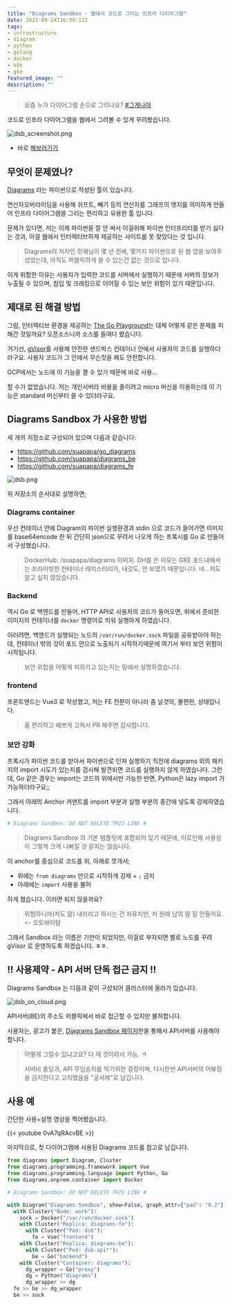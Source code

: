 ```yaml
---
title: "Diagrams Sandbox - 웹에서 코드로 그리는 인프라 다이어그램"
date: 2022-09-24T16:59:12Z
tags:
- infrastructure
- diagram
- python
- golang
- docker
- k8s
- gke
featured_image: ""
description: ""
---
```


> 요즘 누가 다이어그램 손으로 그리나요? [#그게나야](https://homin.dev/asset/blog/img/homin-dev_k8s.jpg)

코드로 인프라 다이어그램을 웹에서 그려볼 수 있게 꾸려봤습니다.

![dsb_screenshot.png](https://homin.dev/asset/blog/img/dsb_screenshot.png)

- 바로 [해보러가기](https://homin.dev/dsb/)

## 무엇이 문제였나?

[Diagrams](https://diagrams.mingrammer.com/) 라는 파이썬으로 작성된 툴이 있습니다.

연산자오버라이딩을 사용해 쉬프트, 빼기 등의 연산자를
그래프의 엣지를 의미하게 만들어 인프라 다이어그램을 그리는 편리하고 유용한 툴 입니다.

문제가 있다면, 저는 이제 파이썬을 잘 안 써서 이걸위해 파이썬 인터프리터를 받기 싫다는 것과,
이걸 웹에서 인터렉티브하게 제공하는 사이트를 못 찾았다는 것 입니다.

> Diagrams의 저자인 민재님이 몇 년 전에, 몇가지 파이썬으로 된 웹 앱을 보여주셨었는데,
> 아직도 퍼블릭하게 쓸 수 있는건 없는 것으로 압니다.

이게 위험한 이유는 사용자가 입력한 코드를 서버에서 실행하기 때문에
서버의 정보가 누출될 수 있으며, 침입 및 크래킹으로 이어질 수 있는 보안 위험이 있기 때문입니다.


## 제대로 된 해결 방법

그럼, 인터렉티브 환경을 제공하는 [The Go Playground](https://go.dev/play/)는 대체 어떻게 
같은 문제를 피해간 것일까요? 오픈소스니까 소스를 들여다 봤습니다.

거기선, [gVisor](https://github.com/google/gvisor)를 사용해 안전한 샌드박스 컨테이너 안에서
사용자의 코드를 실행하더라구요. 사용자 코드가 그 안에서 무슨짓을 해도 안전합니다.

GCP에서는 노드에 이 기능을 켤 수 있기 때문에 바로 사용...

할 수가 없었습니다. 저는 개인서버라 비용을 줄이려고 micro 머신을 이용하는데
이 기능은 standard 머신부터 쓸 수 있더라구요.


## Diagrams Sandbox 가 사용한 방법

세 개의 저장소로 구성되어 있으며 다음과 같습니다:

- https://github.com/suapapa/go_diagrams
- https://github.com/suapapa/diagrams_be
- https://github.com/suapapa/diagrams_fe

![dsb.png](https://homin.dev/asset/blog/img/dsb.png)

위 저장소의 순서대로 설명하면;

### Diagrams container

우선 컨테이너 안에 Diagram의 파이썬 실행환경과
stdin 으로 코드가 들어가면 이미지를 base64encode 한 뒤 간단히 json으로 꾸려서 나오게
하는 프록시를 Go 로 만들어서 구성했습니다.

> DockerHub: /suapapa/diagrams 이미지. DH를 쓴 이유는 GKE 포드내에서는 프라이빗한
> 컨테이너 레지스터리가, 내것도, 안 보였기 때문입니다. 네.. 저도 알고 싶지 않았습니다.

### Backend

역시 Go 로 백엔드를 만들어, HTTP API로 사용자의 코드가 들어오면, 위에서 준비한
이미지의 컨테이너를 `docker` 명령어로 띄워 실행하게 하였습니다.

이러려면, 백엔드가 실행되는 노드의 `/var/run/docker.sock` 파일을  공유받아야 하는데,
컨테이너 밖의 것이 포드 안으로 노출되기 시작하기때문에 여기서 부터 보안 위험이 시작됩니다.

> 보안 위헙을 어떻게 피하가고 있는지는 밑에서 설명하겠습니다.

### frontend

프론트엔드는 Vue3 로 작성했고, 저는 FE 전문이 아니라 좀 날것의, 불편한, 상태입니다.

> 좀 편리하고 예쁘게 고쳐서 PR 해주면 감사합니다.

### 보안 강화 

프록시가 파이썬 코드를 받아서 파이썬으로 던져 실행하기 직전에
diagrams 외의 패키지의 import 시도가 있는지를 검사해 발견되면 코드를 실행하지 않게 하였습니다.
그런데, Go 같은 경우는 import는 코드의 위에서만 가능한 반면, Python은 lazy import 가 가능하더라구요;;

그래서 아래의 Anchor 커맨트를 import 부분과 실행 부분의 중간에 넣도록 강제하였습니다.

```python
# Diagrams Sandbox: DO NOT DELETE THIS LINE #
```

> Diagrams Sandbox 의 기본 탬플릿에 포함되어 있기 때문에, 
> 이로인해 사용성이 그렇게 크게 나빠질 것 같지는 않습니다.

이 anchor를 중심으로 코드를 위, 아래로 쪼개서;

- 위에는 `from diagrams` 만으로 시작하게 강제 + `;` 금지
- 아래에는 `import` 사용을 불허

하게 했습니다. 이러면 되지 않을까요?

> 위험하니까(저도 앎) 내리라고 하시는 건 자유지만,
> 저 원래 남의 말 잘 안들어요. <- 오토바이탐

그래서 Sandbox 라는 이름은 기만이 되었지만,
이걸로 부자되면 별로 노드를 꾸려 gVisor 로 운영하도록 하겠습니다. ㅎㅎ.



## !! 사용제약 - API 서버 단독 접근 금지 !!

Diagrams Sandbox 는 다음과 같이 구성되어 클러스터에 올라가 있습니다.

![dsb_on_cloud.png](https://homin.dev/asset/blog/img/dsb_on_cloud.png)

API서버(BE)의 주소도 퍼블릭에서 바로 접근할 수 있지만 불허합니다.

사용자는, 광고가 붙은, [Diagrams Sandbox 페이지](https://homin.dev/dsb/)만을
통해서 API서버를 사용해야 합니다.

> 어떻게 그럴수 있냐고요? 다 제 것이라서 가능. ㅋ
>
> 서버비 충당과, API 무임승차를 막기위한 결정이며,
> 다시한번 API서버의 어뷰징을 금지한다고 고지했음을 "궁서체"로 남깁니다.

## 사용 예

간단한 사용+설명 영상을 찍어봤습니다.

{{< youtube 0vA7qRAcvBE >}}


마지막으로, 첫 다이어그램에 사용된 Diagrams 코드를 참고로 남깁니다.

```python
from diagrams import Diagram, Cluster
from diagrams.programming.framework import Vue
from diagrams.programming.language import Python, Go
from diagrams.onprem.container import Docker

# Diagrams Sandbox: DO NOT DELETE THIS LINE #

with Diagram("Diagrams Sandbox", show=False, graph_attr={"pad": "0.2"}):
  with Cluster("Node: work"):
    sock = Docker("/var/run/docker.sock")
    with Cluster("Replica: diagrams-fe"):
      with Cluster("Pod: dsb"):
        fe = Vue("frontend")
    with Cluster("Replica: diagrams-be"):
      with Cluster("Pod: dsb-api*"):
        be = Go("backend")
    with Cluster("Container: diagrams"):
      dg_wrapper = Go("proxy")
      dg = Python("diagrams")
      dg_wrapper >> dg
  fe >> be >> dg_wrapper
  be >> sock
```
